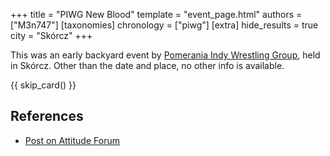 +++
title = "PIWG New Blood"
template = "event_page.html"
authors = ["M3n747"]
[taxonomies]
chronology = ["piwg"]
[extra]
hide_results = true
city = "Skórcz"
+++

This was an early backyard event by [Pomerania Indy Wrestling Group](@/o/piwg.md), held in Skórcz. Other than the date and place, no other info is available.

{{ skip_card() }}

## References

* [Post on Attitude Forum](https://forum.wrestling.pl/topic/11301-piwg-new-blood-2008-08-06/)
